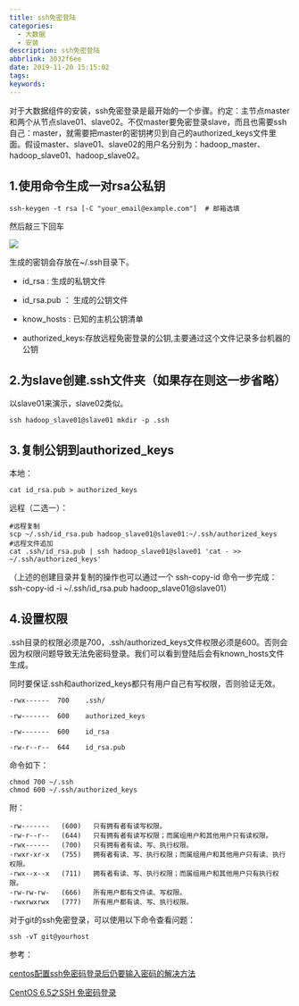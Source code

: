 ```yaml
---
title: ssh免密登陆
categories:
  - 大数据
  - 安装
description: ssh免密登陆
abbrlink: 3032f6ee
date: 2019-11-20 15:15:02
tags:
keywords:
---
```


对于大数据组件的安装，ssh免密登录是最开始的一个步骤。约定：主节点master和两个从节点slave01、slave02。不仅master要免密登录slave，而且也需要ssh自己：master，就需要把master的密钥拷贝到自己的authorized_keys文件里面。假设master、slave01、slave02的用户名分别为：hadoop_master、hadoop_slave01、hadoop_slave02。

## 1.使用命令生成一对rsa公私钥

~~~shell
ssh-keygen -t rsa [-C "your_email@example.com"]  # 邮箱选填
~~~

然后敲三下回车

![](http://ww1.sinaimg.cn/large/75a4a8eegy1g94j28mtg1j20h808ydfy.jpg)

生成的密钥会存放在~/.ssh目录下。

- id_rsa : 生成的私钥文件

- id_rsa.pub ： 生成的公钥文件

- know_hosts : 已知的主机公钥清单

- authorized_keys:存放远程免密登录的公钥,主要通过这个文件记录多台机器的公钥

## 2.为slave创建.ssh文件夹（如果存在则这一步省略） 

以slave01来演示，slave02类似。

~~~shell
ssh hadoop_slave01@slave01 mkdir -p .ssh
~~~

## 3.复制公钥到authorized_keys

本地：

~~~shell
cat id_rsa.pub > authorized_keys
~~~

远程（二选一）：

~~~shell
#远程复制
scp ~/.ssh/id_rsa.pub hadoop_slave01@slave01:~/.ssh/authorized_keys
#远程文件追加
cat .ssh/id_rsa.pub | ssh hadoop_slave01@slave01 'cat - >> ~/.ssh/authorized_keys'
~~~

（上述的创建目录并复制的操作也可以通过一个 ssh-copy-id 命令一步完成：ssh-copy-id -i ~/.ssh/id_rsa.pub hadoop_slave01@slave01）

## 4.设置权限

.ssh目录的权限必须是700，.ssh/authorized_keys文件权限必须是600。否则会因为权限问题导致无法免密码登录。我们可以看到登陆后会有known_hosts文件生成。

同时要保证.ssh和authorized_keys都只有用户自己有写权限，否则验证无效。  

~~~shell
-rwx------  700    .ssh/ 

-rw-------  600    authorized_keys

-rw-------  600    id_rsa

-rw-r--r--  644    id_rsa.pub
~~~

命令如下：

~~~shell
chmod 700 ~/.ssh
chmod 600 ~/.ssh/authorized_keys
~~~

附：

~~~shell
-rw-------	 (600)	 只有拥有者有读写权限。
-rw-r--r--	 (644)	 只有拥有者有读写权限；而属组用户和其他用户只有读权限。
-rwx------	 (700)	 只有拥有者有读、写、执行权限。
-rwxr-xr-x	 (755)	 拥有者有读、写、执行权限；而属组用户和其他用户只有读、执行权限。
-rwx--x--x	 (711)	 拥有者有读、写、执行权限；而属组用户和其他用户只有执行权限。
-rw-rw-rw-	 (666)	 所有用户都有文件读、写权限。
-rwxrwxrwx	 (777)	 所有用户都有读、写、执行权限。
~~~

对于git的ssh免密登录，可以使用以下命令查看问题：

~~~shell
ssh -vT git@yourhost
~~~

参考：

[centos配置ssh免密码登录后仍要输入密码的解决方法]( https://www.jb51.net/article/121180.htm )

[CentOS 6.5之SSH 免密码登录]( https://www.cnblogs.com/leo2li/p/9341554.html )

